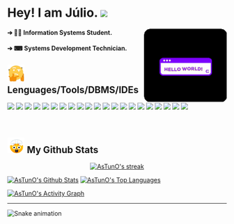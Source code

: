 # Hey! I am Júlio. <img src="https://raw.githubusercontent.com/iampavangandhi/iampavangandhi/master/gifs/Hi.gif" width="30px">

<div> 
  
####  ➔ 👨‍💻 Information Systems Student.  <img align="right" alt="gif" width="190px" src="https://github.com/AsTunO/AsTunO/blob/main/GitGif/HelloGif.gif">
####  ➔ ⌨ Systems Development Technician.           
  
</div>

## <img src="https://github.com/AsTunO/AsTunO/blob/main/GitGif/giphy-unscreen.gif" width="40px"> Lenguages/Tools/DBMS/IDEs 

<div aling="center">
  
<p aling="center">
<img height="25em" src="https://img.shields.io/badge/Java-ED8B00?style=for-the-badge&logo=java&logoColor=white"/>
<img height="25em" src="https://img.shields.io/badge/Python-3776AB?style=for-the-badge&logo=python&logoColor=white"/>
<img height="25em" src="https://img.shields.io/badge/JavaScript-F7DF1E?style=for-the-badge&logo=javascript&logoColor=black"/>
<img height="25em" src="https://img.shields.io/badge/HTML5-E34F26?style=for-the-badge&logo=html5&logoColor=white"/>
<img height="25em" src="https://img.shields.io/badge/CSS3-1572B6?style=for-the-badge&logo=css3&logoColor=white"/>
<img height="25m" src="https://img.shields.io/badge/MySQL-00000F?style=for-the-badge&logo=mysql&logoColor=white"/>
<img height="25m" src="https://img.shields.io/badge/Spring_Boot-F2F4F9?style=for-the-badge&logo=spring-boot"/>
<img height="25m" src="https://img.shields.io/badge/Microsoft_SQL_Server-CC2927?style=for-the-badge&logo=microsoft-sql-server&logoColor=white"/>
<img height="25m" src="https://img.shields.io/badge/TypeScript-007ACC?style=for-the-badge&logo=typescript&logoColor=white"/>
<img height="25m" src="https://img.shields.io/badge/Node.js-339933?style=for-the-badge&logo=nodedotjs&logoColor=white"/>
<img height="25m" src="https://img.shields.io/badge/npm-CB3837?style=for-the-badge&logo=npm&logoColor=white"/>
<img height="25m" src="https://img.shields.io/badge/React-20232A?style=for-the-badge&logo=react&logoColor=61DAFB"/>
<img height="25m" src="https://img.shields.io/badge/next.js-000000?style=for-the-badge&logo=nextdotjs&logoColor=white"/>
<img height="25m" src="https://img.shields.io/badge/Postman-FF6C37?style=for-the-badge&logo=Postman&logoColor=white"/>
<img height="25m" src="https://img.shields.io/badge/Insomnia-5849be?style=for-the-badge&logo=Insomnia&logoColor=white"/>
<img height="25m" src="https://img.shields.io/badge/Expo-1B1F23?style=for-the-badge&logo=expo&logoColor=white"/>
<img height="25m" src="https://img.shields.io/badge/Bootstrap-563D7C?style=for-the-badge&logo=bootstrap&logoColor=white"/>
<img height="25m" src="https://img.shields.io/badge/jQuery-0769AD?style=for-the-badge&logo=jquery&logoColor=white"/>
<img height="25m" src="https://img.shields.io/badge/React_Native-20232A?style=for-the-badge&logo=react&logoColor=61DAFB"/>
<img height="25m" src="https://img.shields.io/badge/Material--UI-0081CB?style=for-the-badge&logo=material-ui&logoColor=white"/>
<img height="25m" src="https://img.shields.io/badge/Figma-F24E1E?style=for-the-badge&logo=figma&logoColor=white"/>
</p>
</br>

## <img src="https://github.com/AsTunO/AsTunO/blob/main/GitGif/emoji.gif" width="40px"> My Github Stats

<p align="center">
    <a href="https://github.com/AsTunO/github-readme-streak-stats">
        <img title="🔥 Get streak stats for your profile at git.io/streak-stats" alt="AsTunO's streak" src="https://github-readme-streak-stats.herokuapp.com/?user=AsTunO&theme=midnight-purple&hide_border=true&stroke=0000&background=0D1117"/>
    </a>
</p>

<a href="https://github.com/AsTunO/github-readme-stats"><img alt="AsTunO's Github Stats" src="https://github-readme-stats.vercel.app/api?username=AsTunO&show_icons=true&count_private=true&theme=midnight-purple&hide_border=true&bg_color=0D1117" /></a>
<a href="https://github.com/AsTunO/github-readme-stats"><img alt="AsTunO's Top Languages" src="https://github-readme-stats.vercel.app/api/top-langs/?username=AsTunO&langs_count=8&count_private=true&layout=compact&theme=midnight-purple&hide_border=true&bg_color=0D1117" /></a>

<a href="https://github.com/AsTunO/github-readme-activity-graph"><img alt="AsTunO's Activity Graph" src="https://activity-graph.herokuapp.com/graph?username=AsTunO&bg_color=0D1117&color=9e35d2&line=660099&point=FFFFFF&hide_border=true" /></a>

</div>

---

![Snake animation](https://github.com/AsTunO/AsTunO/blob/output/github-contribution-grid-snake.svg)
